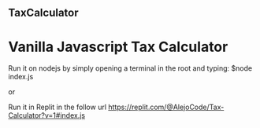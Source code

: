 ## TaxCalculator
# Vanilla Javascript Tax Calculator


Run it on nodejs by simply opening a terminal in the root and typing: $node index.js
 
 or
 
Run it in Replit in the follow url https://replit.com/@AlejoCode/Tax-Calculator?v=1#index.js
